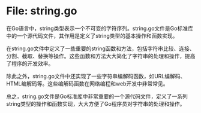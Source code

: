 # File: string.go

在Go语言中，string类型表示一个不可变的字符序列。string.go文件是Go标准库中的一个源代码文件，其作用是定义了string类型的基本操作和函数实现。

在string.go文件中定义了一些重要的string函数和方法，包括字符串比较、连接、分割、截取、替换等操作。这些函数和方法大大简化了字符串的处理和操作，提高了程序的开发效率。

除此之外，string.go文件中还实现了一些字符串编解码函数，如URL编解码、HTML编解码等。这些编解码函数在网络编程和web开发中非常常见。

总之，string.go文件是Go标准库中非常重要的一个源代码文件，定义了一系列string类型的操作和函数实现，大大方便了Go程序员对字符串的处理和操作。

